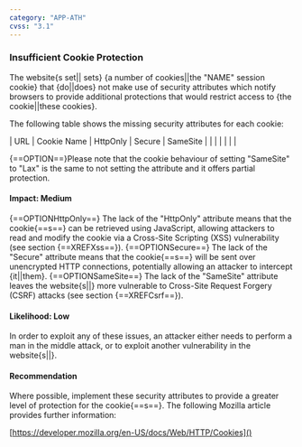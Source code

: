 ```yaml
---
category: "APP-ATH"
cvss: "3.1"
---
```

### Insufficient Cookie Protection
The website{s set|| sets} {a number of cookies||the "NAME" session cookie} that {do||does} not make use of security attributes which notify browsers to provide additional protections that would restrict access to {the cookie||these cookies}.

The following table shows the missing security attributes for each cookie:

| URL | Cookie Name | HttpOnly | Secure | SameSite |
| | | | | |

{==OPTION==}Please note that the cookie behaviour of setting "SameSite" to "Lax" is the same to not setting the attribute and it offers partial protection.
#### Impact: Medium
{==OPTIONHttpOnly==} The lack of the "HttpOnly" attribute means that the cookie{==s==} can be retrieved using JavaScript, allowing attackers to read and modify the cookie via a Cross-Site Scripting (XSS) vulnerability (see section {==XREFXss==}). {==OPTIONSecure==} The lack of the "Secure" attribute means that the cookie{==s==} will be sent over unencrypted HTTP connections, potentially allowing an attacker to intercept {it||them}. {==OPTIONSameSite==} The lack of the "SameSite" attribute leaves the website{s||} more vulnerable to Cross-Site Request Forgery (CSRF) attacks (see section {==XREFCsrf==}).
#### Likelihood: Low
In order to exploit any of these issues, an attacker either needs to perform a man in the middle attack, or to exploit another vulnerability in the website{s||}.
#### Recommendation
Where possible, implement these security attributes to provide a greater level of protection for the cookie{==s==}. The following Mozilla article provides further information:

[https://developer.mozilla.org/en-US/docs/Web/HTTP/Cookies]()
